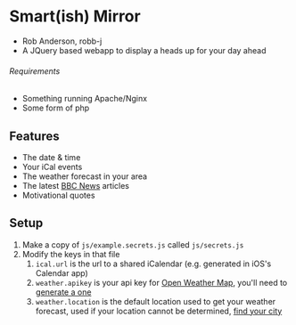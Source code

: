 # Smart(ish) Mirror
- Rob Anderson, robb-j
- A JQuery based webapp to display a heads up for your day ahead


###### Requirements
- Something running Apache/Nginx
- Some form of php


## Features
- The date & time
- Your iCal events
- The weather forecast in your area
- The latest [BBC News](http://bbc.co.uk/news) articles
- Motivational quotes


## Setup
1. Make a copy of `js/example.secrets.js` called `js/secrets.js`
2. Modify the keys in that file
    1. `ical.url` is the url to a shared iCalendar (e.g. generated in iOS's Calendar app)
    2. `weather.apikey` is your api key for [Open Weather Map](https://openweathermap.org), you'll need to [generate a one](https://openweathermap.org/appid)
    3. `weather.location` is the default location used to get your weather forecast, used if your location cannot be determined, [find your city](http://openweathermap.org/help/city_list.txt)
